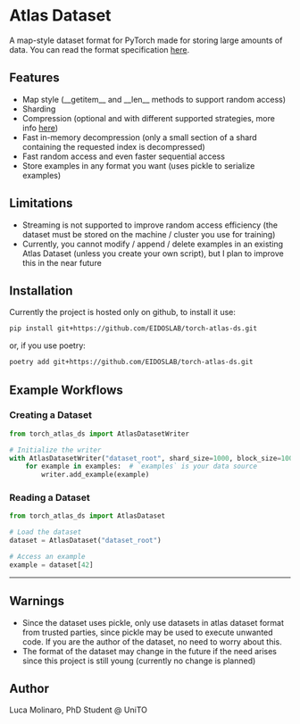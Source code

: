 # Atlas Dataset
A map-style dataset format for PyTorch made for storing large amounts of data. You can read the format specification [here](docs/FORMAT.md).

## Features
- Map style (\_\_getitem\_\_ and \_\_len\_\_ methods to support random access)
- Sharding
- Compression (optional and with different supported strategies, more info [here](docs/FORMAT.md))
- Fast in-memory decompression (only a small section of a shard containing the requested index is decompressed)
- Fast random access and even faster sequential access
- Store examples in any format you want (uses pickle to serialize examples)

## Limitations
- Streaming is not supported to improve random access efficiency (the dataset must be stored on the machine / cluster you use for training)
- Currently, you cannot modify / append / delete examples in an existing Atlas Dataset (unless you create your own script), but I plan to improve this in the near future

## Installation

Currently the project is hosted only on github, to install it use:

```bash
pip install git+https://github.com/EIDOSLAB/torch-atlas-ds.git
```

or, if you use poetry:

```bash
poetry add git+https://github.com/EIDOSLAB/torch-atlas-ds.git
```

## Example Workflows

### **Creating a Dataset**
```python
from torch_atlas_ds import AtlasDatasetWriter

# Initialize the writer
with AtlasDatasetWriter("dataset_root", shard_size=1000, block_size=100) as writer:
    for example in examples:  # `examples` is your data source
        writer.add_example(example)
```

### **Reading a Dataset**
```python
from torch_atlas_ds import AtlasDataset

# Load the dataset
dataset = AtlasDataset("dataset_root")

# Access an example
example = dataset[42]
```

---

## Warnings

- Since the dataset uses pickle, only use datasets in atlas dataset format from trusted parties, since pickle may be used to execute unwanted code. If you are the author of the dataset, no need to worry about this.
- The format of the dataset may change in the future if the need arises since this project is still young (currently no change is planned)

## Author

Luca Molinaro, PhD Student @ UniTO
